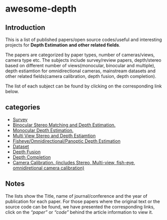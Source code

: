 # awesome-depth

## Introduction
This is a list of published papers/open source codes/useful and interesting projects for **Depth Estimation and other related fields**.

The papers are categorized by paper types, number of cameras/views, camera type etc. The subjects include survey/review papers, depth/stereo based on different number of views(monocular, binocular and multiple), depth estiamtion for omnidirectional cameras, mainstream datasets and other related fields(camera calibration, depth fusion, depth completion).

The list of each subject can be found by clicking on the corresponding link below.

## categories
+ [Survey](./src/survey.md)
+ [Binocular Stereo Matching and Depth Estimation.](./src/binocular.md)
+ [Monocular Depth Estimation.](./src/monocular.md)
+ [Multi View Stereo and Depth Estiamtion](./src/multiview.md)
+ [Fisheye/Omnidirectional/Panoptic Depth Estimation](./src/omnidirectional.md)
+ [Dataset](./src/dataset.md)
+ [Depth Fusion](./src/depthFusion.md)
+ [Depth Completion](./src/completion.md)
+ [Camera Calibration. (includes Stereo, Multi-view, fish-eye, omnidiretional camera calibration)](./src/calibration.md)

## Notes
The lists show the Title, name of journal/conference and the year of publication for each paper. For those papers where the original text or the source code can be found, we have presented the corresponding links, click on the *“paper”* or *“code”* behind the article information to view it.